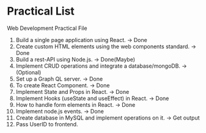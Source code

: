 # Practical List

Web Development Practical File 

1. Build a single page application using React. -> Done
2. Create custom HTML elements using the web components standard. -> Done
3. Build a rest-API using Node.js. -> Done(Maybe)
4. Implement CRUD operations and integrate a database/mongoDB. -> (Optional)
5. Set up a Graph QL server.  -> Done
6. To create React Component. -> Done
7. Implement State and Props in React. -> Done
8. Implement Hooks (useState and useEffect) in React. -> Done
9. How to handle form elements in React. -> Done
10. Implement node.js events. -> Done
11. Create database in MySQL and implement operations on it. -> Get output 
12. Pass UserID to frontend.